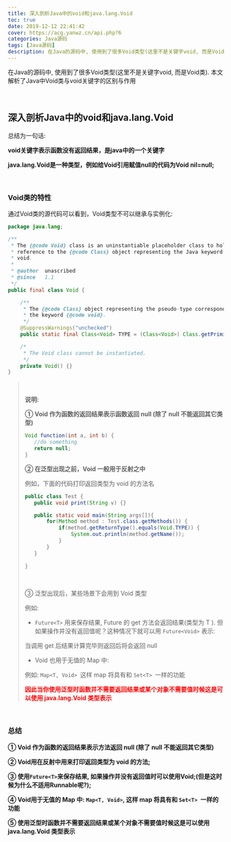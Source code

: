 ```yaml
---
title: 深入剖析Java中的void和java.lang.Void
toc: true
date: 2019-12-12 22:41:42
cover: https://acg.yanwz.cn/api.php?6
categories: Java源码
tags: [Java源码]
description: 在Java的源码中, 使用到了很多Void类型(这里不是关键字void, 而是Void类). 本文解析了Java中Void类与void关键字的区别与作用
---
```


在Java的源码中, 使用到了很多Void类型(这里不是关键字void, 而是Void类). 本文解析了Java中Void类与void关键字的区别与作用

<br/>

<!--more-->

## 深入剖析Java中的void和java.lang.Void

总结为一句话:

**void关键字表示函数没有返回结果，是java中的一个关键字**

**java.lang.Void是一种类型，例如给Void引用赋值null的代码为Void nil=null;**

<br/>

### Void类的特性

通过Void类的源代码可以看到，Void类型不可以继承与实例化:

```java
package java.lang;

/**
 * The {@code Void} class is an uninstantiable placeholder class to hold a
 * reference to the {@code Class} object representing the Java keyword
 * void.
 *
 * @author  unascribed
 * @since   1.1
 */
public final class Void {

    /**
     * The {@code Class} object representing the pseudo-type corresponding to
     * the keyword {@code void}.
     */
    @SuppressWarnings("unchecked")
    public static final Class<Void> TYPE = (Class<Void>) Class.getPrimitiveClass("void");

    /*
     * The Void class cannot be instantiated.
     */
    private Void() {}
}
```

><br/>
>
>**说明:**
>
>**① Void 作为函数的返回结果表示函数返回 null (除了 null 不能返回其它类型)**
>
>```java
>Void function(int a, int b) {
>    //do something
>    return null;
>} 
>```
>
>**② 在泛型出现之前，Void 一般用于反射之中**
>
>例如，下面的代码打印返回类型为 void 的方法名
>
>```java
>public class Test {
>    public void print(String v) {}
>
>    public static void main(String args[]){
>        for(Method method : Test.class.getMethods()) {
>            if(method.getReturnType().equals(Void.TYPE)) {
>                System.out.println(method.getName());
>            }
>        }
>    }
>    
>} 
>```
>
><br/>
>
>③ 泛型出现后，某些场景下会用到 Void 类型
>
>例如:  
>
>-   `Future<T>` 用来保存结果, Future 的 get 方法会返回结果(类型为 T ). 但如果操作并没有返回值呢？这种情况下就可以用 `Future<Void>` 表示:
>
>    当调用 get 后结果计算完毕则返回后将会返回 null
>
>-   Void 也用于无值的 Map 中:
>
>    例如: `Map<T, Void> `这样 map 将具有和 `Set<T> `一样的功能
>
><font color="#ff0000">**因此当你使用泛型时函数并不需要返回结果或某个对象不需要值时候这是可以使用 java.lang.Void 类型表示**</font>

<br/>

### 总结

**① Void 作为函数的返回结果表示方法返回 null (除了 null 不能返回其它类型)**

**② Void用在反射中用来打印返回类型为 void 的方法;**

**③ 使用`Future<T>`来保存结果, 如果操作并没有返回值时可以使用Void;(但是这时候为什么不适用Runnable呢?);**

**④ Void用于无值的 Map 中: `Map<T, Void>`, 这样 map 将具有和 `Set<T> `一样的功能**

**⑤ 使用泛型时函数并不需要返回结果或某个对象不需要值时候这是可以使用 java.lang.Void 类型表示**

<br/>